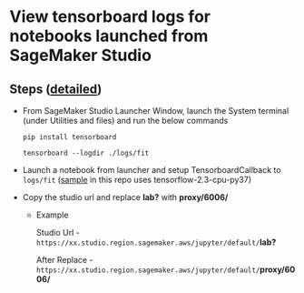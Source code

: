 # View tensorboard logs for notebooks launched from SageMaker Studio
## Steps ([detailed](./detailed_readme.md))

- From SageMaker Studio Launcher Window, launch the System terminal (under Utilities and files) and run the below commands

  ```pip install tensorboard```

  ```tensorboard --logdir ./logs/fit```

- Launch a notebook from launcher and setup TensorboardCallback to `logs/fit` ([sample](tensorboard_sample.ipynb) in this repo uses tensorflow-2.3-cpu-py37)

- Copy the studio url and replace **lab?** with **proxy/6006/**

  - Example

    Studio Url - `https://xx.studio.region.sagemaker.aws/jupyter/default/`**lab?**

    After Replace - `https://xx.studio.region.sagemaker.aws/jupyter/default/`**proxy/6006/**